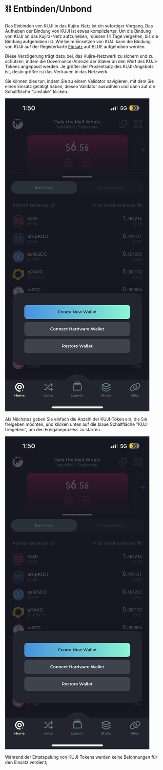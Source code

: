 # ⛓ Entbinden/Unbond

Das Einbinden von KUJI in das Kujira-Netz ist ein sofortiger Vorgang. Das Aufheben der Bindung von KUJI ist etwas komplizierter. Um die Bindung von KUJI an das Kujira-Netz aufzuheben, müssen 14 Tage vergehen, bis die Bindung aufgehoben ist. Wie beim Einsetzen von KUJI kann die Bindung von KUJI auf der Registerkarte [Einsatz](https://blue.kujira.app/stake) auf BLUE aufgehoben werden.&#x20;

Diese Verzögerung trägt dazu bei, das Kujira-Netzwerk zu sichern und zu schützen, indem die Governance-Anreize der Staker an den Wert des KUJI-Tokens angepasst werden. Je größer der Prozentsatz des KUJI-Angebots ist, desto größer ist das Vertrauen in das Netzwerk.

Sie können dies tun, indem Sie zu einem Validator navigieren, mit dem Sie einen Einsatz getätigt haben, diesen Validator auswählen und dann auf die Schaltfläche "Unstake" klicken.

&#x20;![](<../../.gitbook/assets/image (4).png>)

Als Nächstes geben Sie einfach die Anzahl der KUJI-Token ein, die Sie freigeben möchten, und klicken unten auf die blaue Schaltfläche "KUJI freigeben", um den Freigabeprozess zu starten.&#x20;

&#x20; ![](<../../.gitbook/assets/image (9).png>)

Während der Entstapelung von KUJI-Tokens werden keine Belohnungen für den Einsatz verdient;
